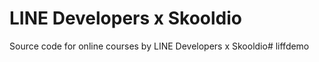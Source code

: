 # LINE Developers x Skooldio
Source code for online courses by LINE Developers x Skooldio# liffdemo
